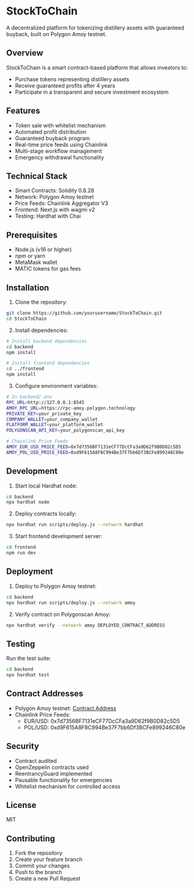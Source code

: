 # StockToChain

A decentralized platform for tokenizing distillery assets with guaranteed buyback, built on Polygon Amoy testnet.

## Overview

StockToChain is a smart contract-based platform that allows investors to:
- Purchase tokens representing distillery assets
- Receive guaranteed profits after 4 years
- Participate in a transparent and secure investment ecosystem

## Features

- Token sale with whitelist mechanism
- Automated profit distribution
- Guaranteed buyback program
- Real-time price feeds using Chainlink
- Multi-stage workflow management
- Emergency withdrawal functionality

## Technical Stack

- Smart Contracts: Solidity 0.8.28
- Network: Polygon Amoy testnet
- Price Feeds: Chainlink Aggregator V3
- Frontend: Next.js with wagmi v2
- Testing: Hardhat with Chai

## Prerequisites

- Node.js (v16 or higher)
- npm or yarn
- MetaMask wallet
- MATIC tokens for gas fees

## Installation

1. Clone the repository:
```bash
git clone https://github.com/yourusername/StockToChain.git
cd StockToChain
```

2. Install dependencies:
```bash
# Install backend dependencies
cd backend
npm install

# Install frontend dependencies
cd ../frontend
npm install
```

3. Configure environment variables:
```bash
# In backend/.env
RPC_URL=http://127.0.0.1:8545
AMOY_RPC_URL=https://rpc-amoy.polygon.technology
PRIVATE_KEY=your_private_key
COMPANY_WALLET=your_company_wallet
PLATFORM_WALLET=your_platform_wallet
POLYGONSCAN_API_KEY=your_polygonscan_api_key

# Chainlink Price Feeds
AMOY_EUR_USD_PRICE_FEED=0x7d7356BF7131eCF77DcCFa3a9D62f9B0D82c5D5
AMOY_POL_USD_PRICE_FEED=0xd9F615A8F8C994Be37F7bb6Df3BCFe899246C80e
```

## Development

1. Start local Hardhat node:
```bash
cd backend
npx hardhat node
```

2. Deploy contracts locally:
```bash
npx hardhat run scripts/deploy.js --network hardhat
```

3. Start frontend development server:
```bash
cd frontend
npm run dev
```

## Deployment

1. Deploy to Polygon Amoy testnet:
```bash
cd backend
npx hardhat run scripts/deploy.js --network amoy
```

2. Verify contract on Polygonscan Amoy:
```bash
npx hardhat verify --network amoy DEPLOYED_CONTRACT_ADDRESS
```

## Testing

Run the test suite:
```bash
cd backend
npx hardhat test
```

## Contract Addresses

- Polygon Amoy testnet: [Contract Address](https://amoy.polygonscan.com/address/YOUR_CONTRACT_ADDRESS)
- Chainlink Price Feeds:
  - EUR/USD: 0x7d7356BF7131eCF77DcCFa3a9D62f9B0D82c5D5
  - POL/USD: 0xd9F615A8F8C994Be37F7bb6Df3BCFe899246C80e

## Security

- Contract audited
- OpenZeppelin contracts used
- ReentrancyGuard implemented
- Pausable functionality for emergencies
- Whitelist mechanism for controlled access

## License

MIT

## Contributing

1. Fork the repository
2. Create your feature branch
3. Commit your changes
4. Push to the branch
5. Create a new Pull Request